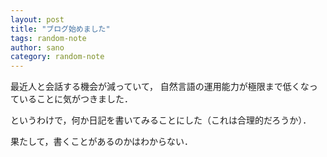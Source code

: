 ```yaml
---
layout: post
title: "ブログ始めました"
tags: random-note
author: sano
category: random-note
---
```


最近人と会話する機会が減っていて，
自然言語の運用能力が極限まで低くなっていることに気がつきました．

というわけで，何か日記を書いてみることにした（これは合理的だろうか）．

果たして，書くことがあるのかはわからない．
